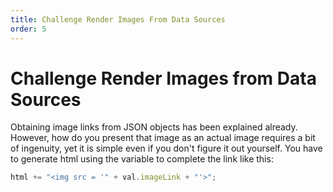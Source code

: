 ```yaml
---
title: Challenge Render Images From Data Sources
order: 5
---
```

# Challenge Render Images from Data Sources

Obtaining image links from JSON objects has been explained already. However, how do you present that image as an actual image requires a bit of ingenuity, yet it is simple even if you don't figure it out yourself. You have to generate html using the variable to complete the link like this:

```javascript
html += "<img src = '" + val.imageLink + "'>";
```
